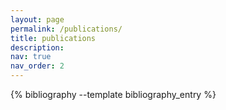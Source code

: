 ```yaml
---
layout: page
permalink: /publications/
title: publications
description:
nav: true
nav_order: 2
---
```


<div class="publications">
  {% bibliography --template bibliography_entry %}
</div>


